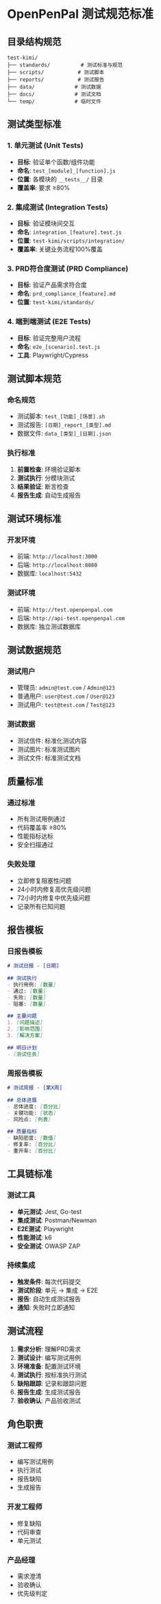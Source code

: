 # OpenPenPal 测试规范标准

## 目录结构规范

```
test-kimi/
├── standards/          # 测试标准与规范
├── scripts/           # 测试脚本
├── reports/           # 测试报告
├── data/             # 测试数据
├── docs/             # 测试文档
└── temp/             # 临时文件
```

## 测试类型标准

### 1. 单元测试 (Unit Tests)
- **目标**: 验证单个函数/组件功能
- **命名**: `test_[module]_[function].js`
- **位置**: 各模块的 `__tests__/` 目录
- **覆盖率**: 要求 ≥80%

### 2. 集成测试 (Integration Tests)
- **目标**: 验证模块间交互
- **命名**: `integration_[feature].test.js`
- **位置**: `test-kimi/scripts/integration/`
- **覆盖率**: 关键业务流程100%覆盖

### 3. PRD符合度测试 (PRD Compliance)
- **目标**: 验证产品需求符合度
- **命名**: `prd_compliance_[feature].md`
- **位置**: `test-kimi/standards/`

### 4. 端到端测试 (E2E Tests)
- **目标**: 验证完整用户流程
- **命名**: `e2e_[scenario].test.js`
- **工具**: Playwright/Cypress

## 测试脚本规范

### 命名规范
- 测试脚本: `test_[功能]_[场景].sh`
- 测试报告: `[日期]_report_[类型].md`
- 数据文件: `data_[类型]_[日期].json`

### 执行标准
1. **前置检查**: 环境验证脚本
2. **测试执行**: 分模块测试
3. **结果验证**: 断言检查
4. **报告生成**: 自动生成报告

## 测试环境标准

### 开发环境
- 前端: `http://localhost:3000`
- 后端: `http://localhost:8080`
- 数据库: `localhost:5432`

### 测试环境
- 前端: `http://test.openpenpal.com`
- 后端: `http://api-test.openpenpal.com`
- 数据库: 独立测试数据库

## 测试数据规范

### 测试用户
- 管理员: `admin@test.com` / `Admin@123`
- 普通用户: `user@test.com` / `User@123`
- 测试用户: `test@test.com` / `Test@123`

### 测试数据
- 测试信件: 标准化测试内容
- 测试图片: 标准测试图片
- 测试文件: 标准测试文档

## 质量标准

### 通过标准
- 所有测试用例通过
- 代码覆盖率 ≥80%
- 性能指标达标
- 安全扫描通过

### 失败处理
- 立即修复阻塞性问题
- 24小时内修复高优先级问题
- 72小时内修复中优先级问题
- 记录所有已知问题

## 报告模板

### 日报告模板
```markdown
# 测试日报 - [日期]

## 测试执行
- 执行用例: [数量]
- 通过: [数量]
- 失败: [数量]
- 阻塞: [数量]

## 主要问题
1. [问题描述]
2. [影响范围]
3. [解决方案]

## 明日计划
- [测试任务]
```

### 周报告模板
```markdown
# 测试周报 - [第X周]

## 总体进展
- 总体进度: [百分比]
- 关键功能: [状态]
- 风险点: [列表]

## 质量指标
- 缺陷密度: [数值]
- 修复率: [百分比]
- 重开率: [百分比]
```

## 工具链标准

### 测试工具
- **单元测试**: Jest, Go-test
- **集成测试**: Postman/Newman
- **E2E测试**: Playwright
- **性能测试**: k6
- **安全测试**: OWASP ZAP

### 持续集成
- **触发条件**: 每次代码提交
- **测试阶段**: 单元 → 集成 → E2E
- **报告**: 自动生成测试报告
- **通知**: 失败时立即通知

## 测试流程

1. **需求分析**: 理解PRD需求
2. **测试设计**: 编写测试用例
3. **环境准备**: 配置测试环境
4. **测试执行**: 按标准执行测试
5. **缺陷跟踪**: 记录和跟踪问题
6. **报告生成**: 生成测试报告
7. **验收确认**: 产品验收测试

## 角色职责

### 测试工程师
- 编写测试用例
- 执行测试
- 报告缺陷
- 生成报告

### 开发工程师
- 修复缺陷
- 代码审查
- 单元测试

### 产品经理
- 需求澄清
- 验收确认
- 优先级判定